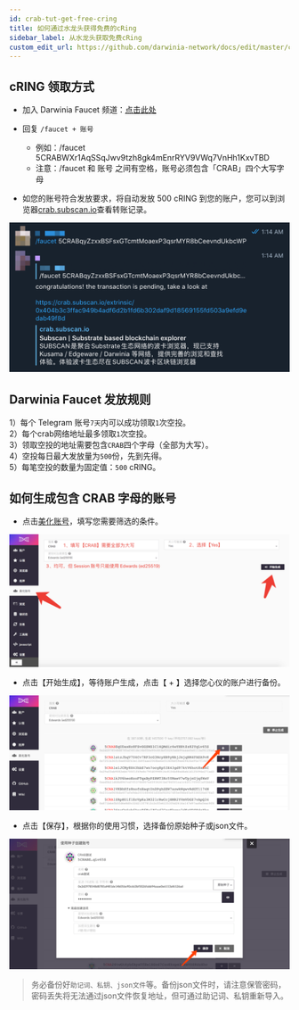 ```yaml
---
id: crab-tut-get-free-cring
title: 如何通过水龙头获得免费的cRing
sidebar_label: 从水龙头获取免费cRing
custom_edit_url: https://github.com/darwinia-network/docs/edit/master/content/zh-CN/crab-tut-get-free-cring.md
---
```

## cRING 领取方式

- 加入 Darwinia Faucet 频道：[点击此处](https://t.me/DarwiniaFaucet)
- 回复 `/faucet + 账号`
  - 例如：/faucet 5CRABWXr1AqSSqJwv9tzh8gk4mEnrRYV9VWq7VnHh1KxvTBD
  - 注意：/faucet 和 账号 之间有空格，账号必须包含「CRAB」四个大写字母

- 如您的账号符合发放要求，将自动发放 500 cRING 到您的账户，您可以到浏览器[crab.subscan.io](https://crab.subscan.io/)查看转账记录。

![faucet-4](assets/faucet-4.png)

## Darwinia Faucet 发放规则

1）每个 Telegram 账号`7天`内可以成功领取`1`次空投。  
2）每个crab网络地址最多领取`1`次空投。  
3）领取空投的地址需要包含`CRAB`四个字母（全部为大写）。  
4）空投每日最大发放量为`500`份，先到先得。  
5）每笔空投的数量为固定值：`500` cRING。  

## 如何生成包含 CRAB 字母的账号

- 点击[美化账号](https://apps.darwinia.network/#/vanity)，填写您需要筛选的条件。

![faucet-1-cn](assets/faucet-1-cn.png)

- 点击【开始生成】，等待账户生成，点击【 + 】选择您心仪的账户进行备份。

![faucet-2-cn](assets/faucet-2-cn.png)

- 点击【保存】，根据你的使用习惯，选择备份原始种子或json文件。   

![faucet-3-cn](assets/faucet-3-cn.png)

   > 务必备份好`助记词、私钥、json文件`等。备份json文件时，请注意保管密码，密码丢失将无法通过json文件恢复地址，但可通过助记词、私钥重新导入。
>
